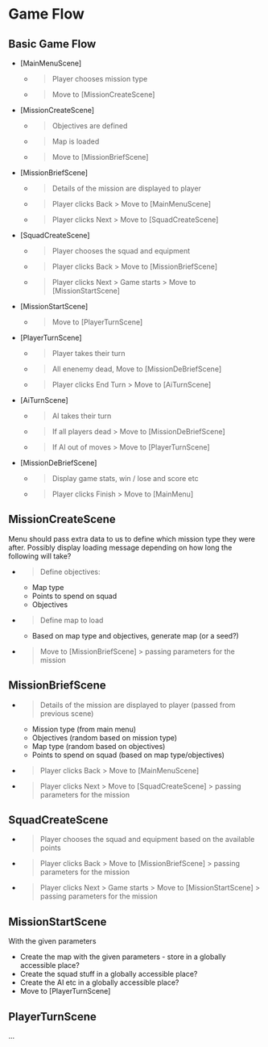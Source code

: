Game Flow
=========

Basic Game Flow
---------------

* [MainMenuScene]
	* > Player chooses mission type
	* > Move to [MissionCreateScene]
* [MissionCreateScene]
	* > Objectives are defined
	* > Map is loaded
	* > Move to [MissionBriefScene]
* [MissionBriefScene]
	* > Details of the mission are displayed to player
	* > Player clicks Back > Move to [MainMenuScene]
	* > Player clicks Next > Move to [SquadCreateScene]
* [SquadCreateScene]
	* > Player chooses the squad and equipment
	* > Player clicks Back > Move to [MissionBriefScene]
	* > Player clicks Next > Game starts > Move to [MissionStartScene]
* [MissionStartScene]
	* > Move to [PlayerTurnScene]
* [PlayerTurnScene]
	* > Player takes their turn
	* > All enenemy dead, Move to [MissionDeBriefScene]
	* > Player clicks End Turn > Move to [AiTurnScene]
* [AiTurnScene]
	* > AI takes their turn
	* > If all players dead > Move to [MissionDeBriefScene]
	* > If AI out of moves > Move to [PlayerTurnScene]
* [MissionDeBriefScene]
	* > Display game stats, win / lose and score etc
	* > Player clicks Finish > Move to [MainMenu]


MissionCreateScene
------------------
Menu should pass extra data to us to define which mission type they were after.
Possibly display loading message depending on how long the following will take?

* > Define objectives:
	* Map type
	* Points to spend on squad
	* Objectives
* > Define map to load
	* Based on map type and objectives, generate map (or a seed?)
* > Move to [MissionBriefScene] > passing parameters for the mission


MissionBriefScene
-----------------
* > Details of the mission are displayed to player (passed from previous scene)
	* Mission type (from main menu)
	* Objectives (random based on mission type)
	* Map type (random based on objectives)
	* Points to spend on squad (based on map type/objectives)
* > Player clicks Back > Move to [MainMenuScene]
* > Player clicks Next > Move to [SquadCreateScene] > passing parameters for the mission


SquadCreateScene
----------------
* > Player chooses the squad and equipment based on the available points
* > Player clicks Back > Move to [MissionBriefScene] > passing parameters for the mission
* > Player clicks Next > Game starts > Move to [MissionStartScene] > passing parameters for the mission


MissionStartScene
-----------------
With the given parameters

* Create the map with the given parameters - store in a globally accessible place?
* Create the squad stuff in a globally accessible place?
* Create the AI etc in a globally accessible place?
* Move to [PlayerTurnScene]


PlayerTurnScene
---------------
...





